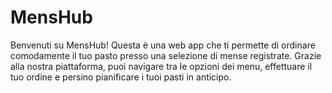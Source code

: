 # MensHub

Benvenuti su MensHub! Questa è una web app che ti permette di ordinare comodamente il tuo pasto presso una selezione di mense registrate. Grazie alla nostra piattaforma, puoi navigare tra le opzioni dei menu, effettuare il tuo ordine e persino pianificare i tuoi pasti in anticipo.

